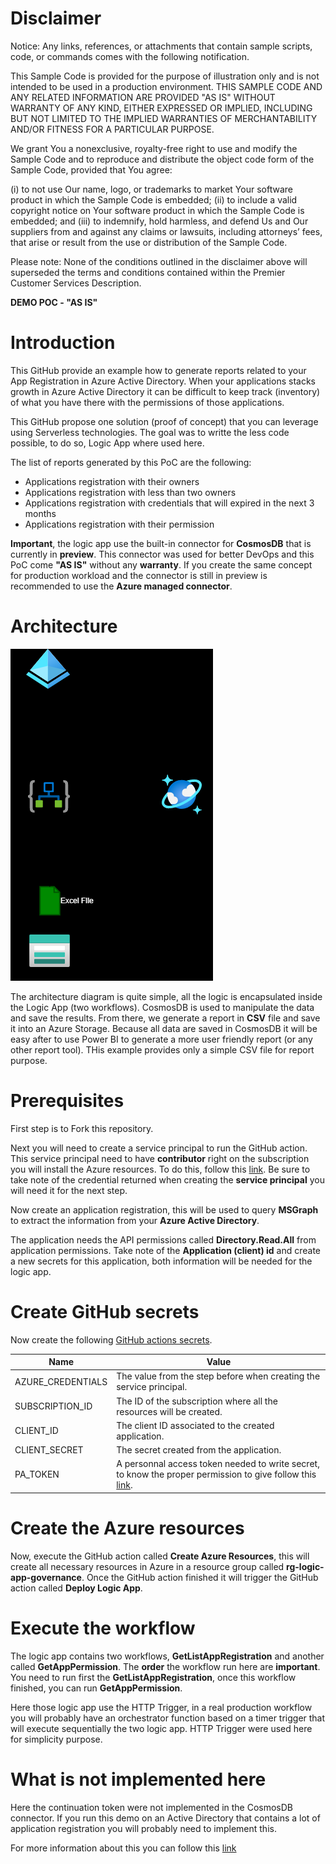 # Disclaimer

Notice: Any links, references, or attachments that contain sample scripts, code, or commands comes with the following notification.

This Sample Code is provided for the purpose of illustration only and is not intended to be used in a production environment.
THIS SAMPLE CODE AND ANY RELATED INFORMATION ARE PROVIDED "AS IS" WITHOUT WARRANTY OF ANY KIND, EITHER EXPRESSED OR IMPLIED,
INCLUDING BUT NOT LIMITED TO THE IMPLIED WARRANTIES OF MERCHANTABILITY AND/OR FITNESS FOR A PARTICULAR PURPOSE.

We grant You a nonexclusive, royalty-free right to use and modify the Sample Code and to reproduce and distribute the object code form of the Sample Code,
provided that You agree:

(i) to not use Our name, logo, or trademarks to market Your software product in which the Sample Code is embedded;
(ii) to include a valid copyright notice on Your software product in which the Sample Code is embedded; and
(iii) to indemnify, hold harmless, and defend Us and Our suppliers from and against any claims or lawsuits,
including attorneys’ fees, that arise or result from the use or distribution of the Sample Code.

Please note: None of the conditions outlined in the disclaimer above will superseded the terms and conditions contained within the Premier Customer Services Description.

**DEMO POC - "AS IS"**

# Introduction

This GitHub provide an example how to generate reports related to your App Registration in Azure Active Directory.  When your applications stacks growth in Azure Active Directory it can be difficult to keep track (inventory) of what you have there with the permissions of those applications.

This GitHub propose one solution (proof of concept) that you can leverage using Serverless technologies.  The goal was to writte the less code possible, to do so, Logic App where used here.

The list of reports generated by this PoC are the following:

<ul>
    <li>Applications registration with their owners</li>
    <li>Applications registration with less than two owners</li>
    <li>Applications registration with credentials that will expired in the next 3 months</li>
    <li>Applications registration with their permission</li>
</ul>

**Important**, the logic app use the built-in connector for **CosmosDB** that is currently in **preview**.  This connector was used for better DevOps and this PoC come **"AS IS"** without any **warranty**.  If you create the same concept for production workload and the connector is still in preview is recommended to use the **Azure managed connector**.

# Architecture

![Architecture](https://github.com/hugogirard/appRegistrationGovernance/blob/main/diagram/logicapp.drawio.png?raw=true)

The architecture diagram is quite simple, all the logic is encapsulated inside the Logic App (two workflows).  CosmosDB is used to manipulate the data and save the results.  From there, we generate a report in **CSV** file and save it into an Azure Storage.  Because all data are saved in CosmosDB it will be easy after to use Power BI to generate a more user friendly report (or any other report tool).  THis example provides only a simple CSV file for report purpose.

# Prerequisites

First step is to Fork this repository.

Next you will need to create a service principal to run the GitHub action.  This service principal need to have **contributor** right on the subscription you will install the Azure resources.  To do this, follow this [link](https://github.com/marketplace/actions/azure-login#configure-a-service-principal-with-a-secret). Be sure to take note of the credential returned when creating the **service principal** you will need it for the next step.

Now create an application registration, this will be used to query **MSGraph** to extract the information from your **Azure Active Directory**.

The application needs the API permissions called **Directory.Read.All** from application permissions. Take note of the **Application (client) id** and create a new secrets for this application, both information will be needed for the logic app.

# Create GitHub secrets

Now create the following [GitHub actions secrets](https://docs.github.com/en/rest/actions/secrets?apiVersion=2022-11-28).

| Name | Value
| ----- | -----
| AZURE_CREDENTIALS | The value from the step before when creating the service principal.
| SUBSCRIPTION_ID | The ID of the subscription where all the resources will be created.
| CLIENT_ID | The client ID associated to the created application.
| CLIENT_SECRET | The secret created from the application.
| PA_TOKEN | A personnal access token needed to write secret, to know the proper permission to give follow this [link](https://github.com/marketplace/actions/create-github-secret-action).

# Create the Azure resources

Now, execute the GitHub action called **Create Azure Resources**, this will create all necessary resources in Azure in a resource group called **rg-logic-app-governance**.  Once the GitHub action finished it will trigger the GitHub action called **Deploy Logic App**.

# Execute the workflow

The logic app contains two workflows, **GetListAppRegistration** and another called **GetAppPermission**.  The **order** the workflow run here are **important**.  You need to run first the **GetListAppRegistration**, once this workflow finished, you can run **GetAppPermission**.

Here those logic app use the HTTP Trigger, in a real production workflow you will probably have an orchestrator function based on a timer trigger that will execute sequentially the two logic app.  HTTP Trigger were used here for simplicity purpose.

# What is not implemented here

Here the continuation token were not implemented in the CosmosDB connector.  If you run this demo on an Active Directory that contains a lot of application registration you will probably need to implement this.

For more information about this you can follow this [link](https://techcommunity.microsoft.com/t5/integrations-on-azure-blog/paging-using-continuation-token-to-return-large-list-of-items-in/ba-p/2522802)